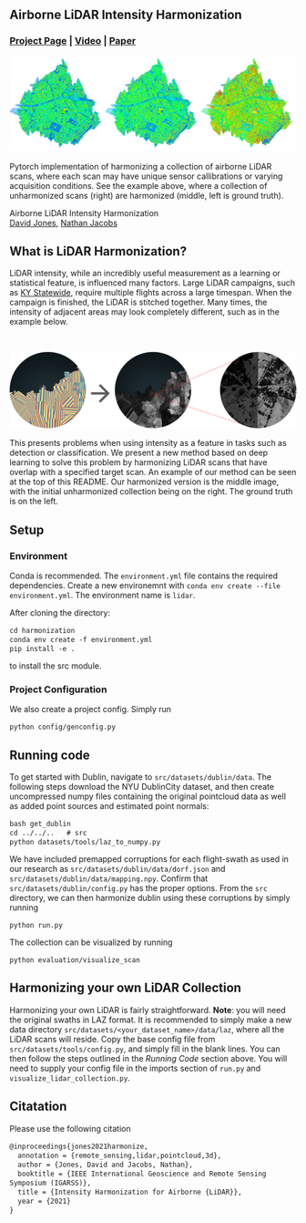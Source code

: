 Airborne LiDAR Intensity Harmonization
--
### [Project Page](https://davidthomasjones.me/publications/Intensity%20Harmonization) | [Video]() | [Paper]()
![Pipeline Results](/src/graphics/figures/png/pipeline_results.png)

Pytorch implementation of harmonizing a collection of airborne LiDAR scans, where each scan may have unique sensor callibrations or varying acquisition conditions. See the example above, where a collection of unharmonized scans (right) are harmonized (middle, left is ground truth).

Airborne LiDAR Intensity Harmonization<br>
[David Jones](https://davidthomasjones.me), [Nathan Jacobs](https://www.engr.uky.edu/directory/jacobs-nathan)

## What is LiDAR Harmonization?

LiDAR intensity, while an incredibly useful measurement as a learning or statistical feature, is influenced many factors. Large LiDAR campaigns, such as [KY Statewide](), require multiple flights across a large timespan. When the campaign is finished, the LiDAR is stitched together. Many times, the intensity of adjacent areas may look completely different, such as in the example below. 


<br />

![problem_def](/src/graphics/figures/png/problem_def.png)<br />


This presents problems when using intensity as a feature in tasks such as detection or classification. We present a new method based on deep learning to solve this problem by harmonizing LiDAR scans that have overlap with a specified target scan. An example of our method can be seen at the top of this README. Our harmonized version is the middle image, with the initial unharmonized collection being on the right. The ground truth is on the left.

## Setup

### Environment
Conda is recommended. The `environment.yml` file contains the required dependencies. Create a new environemnt with `conda env create --file environment.yml`. The environment name is `lidar`. 

After cloning the directory:
```
cd harmonization
conda env create -f environment.yml
pip install -e .
```
to install the src module.

### Project Configuration
We also create a project config. Simply run 
```
python config/genconfig.py
```

## Running code

To get started with Dublin, navigate to `src/datasets/dublin/data`. The following steps download the NYU DublinCity dataset, and then create uncompressed numpy files containing the original pointcloud data as well as added point sources and estimated point normals:  
```
bash get_dublin
cd ../../..   # src
python datasets/tools/laz_to_numpy.py
```

We have included premapped corruptions for each flight-swath as used in our research as `src/datasets/dublin/data/dorf.json` and `src/datasets/dublin/data/mapping.npy`. Confirm that `src/datasets/dublin/config.py` has the proper options. From the `src` directory, we can then harmonize dublin using these corruptions by simply running  
```
python run.py
```
The collection can be visualized by running 
```
python evaluation/visualize_scan
```

## Harmonizing your own LiDAR Collection
Harmonizing your own LiDAR is fairly straightforward. **Note**: you will need the original swaths in LAZ format. It is recommended to simply make a new data directory `src/datasets/<your_dataset_name>/data/laz`, where all the LiDAR scans will reside. Copy the base config file from `src/datasets/tools/config.py`, and simply fill in the blank lines. You can then follow the steps outlined in the *Running Code* section above. You will need to supply your config file in the imports section of `run.py` and `visualize_lidar_collection.py`. 

## Citatation
Please use the following citation
```
@inproceedings{jones2021harmonize,
  annotation = {remote_sensing,lidar,pointcloud,3d},
  author = {Jones, David and Jacobs, Nathan},
  booktitle = {IEEE International Geoscience and Remote Sensing Symposium (IGARSS)},
  title = {Intensity Harmonization for Airborne {LiDAR}},
  year = {2021}
}
```

